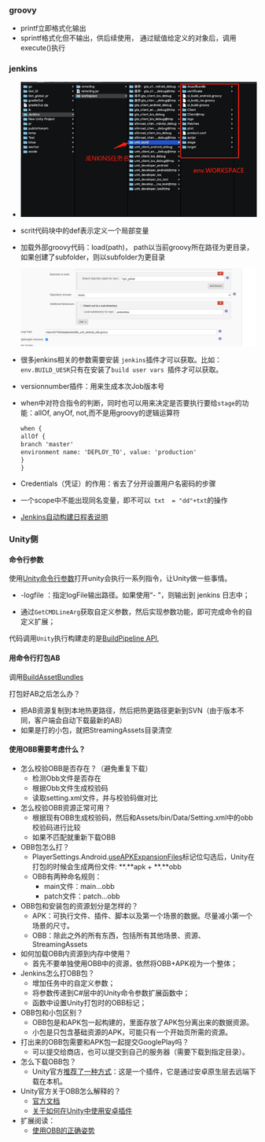 ### groovy

- printf立即格式化输出
- sprintf格式化但不输出，供后续使用，  通过赋值给定义的对象后，调用execute()执行

### jenkins

- ![](img\微信截图_20210122183518.png)

- scrit代码块中的def表示定义一个局部变量

- 加载外部groovy代码：load(path)， path以当前groovy所在路径为更目录，如果创建了subfolder，则以subfolder为更目录

  ![](img\微信截图_20210122160453.png)

- 很多jenkins相关的参数需要安装 `jenkins`插件才可以获取。比如：`env.BUILD_UESR`只有在安装了`build user vars `插件才可以获取。

- versionnumber插件：用来生成本次Job版本号

- when中对符合指令的判断，同时也可以用来决定是否要执行要给`stage`的功能：allOf, anyOf, not,而不是用groovy的逻辑运算符

  ```
  when {
  allOf {
  branch 'master'
  environment name: 'DEPLOY_TO', value: 'production'
  }
  }
  ```

- Credentials（凭证）的作用：省去了分开设置用户名密码的步骤

- 一个scope中不能出现同名变量，即不可以` txt  = "dd"+txt`的操作

- [Jenkins自动构建日程表说明](https://blog.csdn.net/AsuraSylar/article/details/103620326?utm_medium=distribute.pc_relevant.none-task-blog-baidujs_baidulandingword-1&spm=1001.2101.3001.4242)

### Unity侧

#### 命令行参数

使用[Unity命令行参数](https://docs.unity3d.com/Manual/CommandLineArguments.html)打开unity会执行一系列指令，让Unity做一些事情。

- -logfile ：指定logFile输出路径。如果使用“- ”，则输出到 jenkins 日志中；

- 通过`GetCMDLineArg`获取自定义参数，然后实现参数功能，即可完成命令的自定义扩展；

代码调用`Unity`执行构建走的是[BuildPipeline API](https://docs.unity3d.com/ScriptReference/BuildPipeline.html), 

#### 用命令行打包AB

调用[BuildAssetBundles](https://docs.unity3d.com/ScriptReference/BuildPipeline.BuildAssetBundle.html)

打包好AB之后怎么办？

- 把AB资源复制到本地热更路径，然后把热更路径更新到SVN（由于版本不同，客户端会自动下载最新的AB）
- 如果是打的小包，就把StreamingAssets目录清空

#### 使用OBB需要考虑什么？

- 怎么校验OBB是否存在？（避免重复下载）
  - 检测Obb文件是否存在
  - 根据Obb文件生成校验码
  - 读取setting.xml文件，并与校验码做对比
- 怎么校验OBB资源正常可用？
  - 根据现有OBB生成校验码，然后和Assets/bin/Data/Setting.xml中的obb校验码进行比较
  - 如果不匹配就重新下载OBB
- OBB包怎么打？
  - PlayerSettings.Android.[useAPKExpansionFiles](https://docs.unity3d.com/ScriptReference/PlayerSettings.Android-useAPKExpansionFiles.html)标记位勾选后，Unity在打包的时候会生成两份文件:   **.**apk + **.**obb
  - OBB有两种命名规则：
    - main文件：main.<expansion-version>.<package-name>.obb
    - patch文件：patch.<expansion-version>.<package-name>.obb
- OBB包和安装包的资源划分是怎样的？
  - APK：可执行文件、插件、脚本以及第一个场景的数据。尽量减小第一个场景的尺寸。
  - OBB：除此之外的所有东西，包括所有其他场景、资源、StreamingAssets
- 如何加载OBB内资源到内存中使用？
  - 首先不要单独使用OBB中的资源，依然将OBB+APK视为一个整体；
- Jenkins怎么打OBB包？
  - 增加任务中的自定义参数；
  - 将参数传递到C#层中的Unity命令参数扩展函数中；
  - 函数中设置Unity打包时的OBB标记；
- OBB包和小包区别？
  - OBB包是和APK包一起构建的，里面存放了APK包分离出来的数据资源。
  - 小包是只包含基础资源的APK，可能只有一个开始页所需的资源。
- 打出来的OBB包需要和APK包一起提交GooglePlay吗？
  - 可以提交给商店，也可以提交到自己的服务器（需要下载到指定目录）。
- 怎么下载OBB包？
  - Unity官方[推荐了一种方式](https://github.com/Over17/UnityOBBDownloader)：这是一个插件，它是通过安卓原生层去远端下载在本机。
- Unity官方关于OBB怎么解释的？
  - [官方文档](https://docs.unity3d.com/Manual/android-OBBsupport.html)
  - [关于如何在Unity中使用安卓插件](https://docs.unity3d.com/Manual/android-OBBsupport.html)
- 扩展阅读：
  - [使用OBB的正确姿势](https://www.jianshu.com/p/af3f8e8f2a96)
